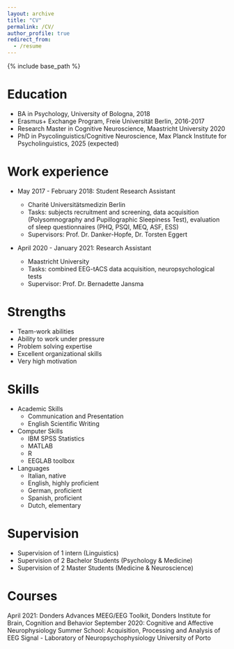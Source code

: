 ```yaml
---
layout: archive
title: "CV"
permalink: /CV/
author_profile: true
redirect_from:
  - /resume
---
```


{% include base_path %}

Education
======
* BA in Psychology, University of Bologna, 2018
* Erasmus+ Exchange Program, Freie Universität Berlin, 2016-2017
* Research Master in Cognitive Neuroscience, Maastricht University 2020
* PhD in Psycolinguistics/Cognitive Neuroscience, Max Planck Institute for Psycholinguistics, 2025 (expected)

Work experience
======
* May 2017 - February 2018: Student Research Assistant
  * Charité Universitätsmedizin Berlin
  * Tasks: subjects recruitment and screening, data acquisition (Polysomnography and Pupillographic Sleepiness Test), evaluation of sleep questionnaires (PHQ, PSQI, MEQ, ASF, ESS)
  * Supervisors: Prof. Dr. Danker-Hopfe, Dr. Torsten Eggert

* April 2020 - January 2021: Research Assistant
  * Maastricht University 
  * Tasks: combined EEG-tACS data acquisition, neuropsychological tests
  * Supervisor: Prof. Dr. Bernadette Jansma
 
Strengths 
======
* Team-work abilities
* Ability to work under pressure
* Problem solving expertise
* Excellent organizational skills
* Very high motivation 

Skills
======
* Academic Skills
  * Communication and Presentation
  * English Scientific Writing 
* Computer Skills
  * IBM SPSS Statistics
  * MATLAB
  * R
  * EEGLAB toolbox
* Languages 
  * Italian, native 
  * English, highly proficient
  * German, proficient
  * Spanish, proficient
  * Dutch, elementary  

Supervision
======
* Supervision of 1 intern (Linguistics)
* Supervision of 2 Bachelor Students (Psychology & Medicine)
* Supervision of 2 Master Students (Medicine & Neuroscience)

Courses 
======
April 2021: Donders Advances MEEG/EEG Toolkit, Donders Institute for Brain, Cognition and Behavior
September 2020: Cognitive and Affective Neurophysiology Summer School: Acquisition, Processing and Analysis of EEG Signal - Laboratory of Neuropsychophysiology University of Porto
